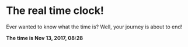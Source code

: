 # The real time clock!

Ever wanted to know what the time is? Well, your journey is about to end!

**The time is Nov 13, 2017, 08:28**